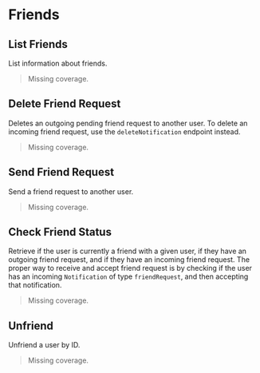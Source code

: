 # Friends

## List Friends
List information about friends.
> Missing coverage.

## Delete Friend Request
Deletes an outgoing pending friend request to another user. To delete an incoming friend request, use the `deleteNotification` endpoint instead.
> Missing coverage.

## Send Friend Request
Send a friend request to another user.
> Missing coverage.

## Check Friend Status
Retrieve if the user is currently a friend with a given user, if they have an outgoing friend request, and if they have an incoming friend request. The proper way to receive and accept friend request is by checking if the user has an incoming `Notification` of type `friendRequest`, and then accepting that notification.
> Missing coverage.

## Unfriend
Unfriend a user by ID.
> Missing coverage.

	